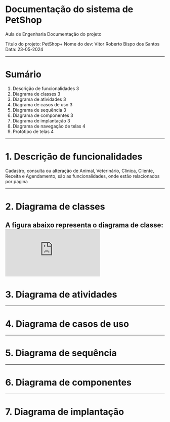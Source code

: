 # Documentação do sistema de PetShop
Aula de Engenharia
Documentação do projeto

Título do projeto: PetShop+
Nome do dev: Vitor Roberto Bispo dos Santos
Data: 23-05-2024

---
# Sumário

1. Descrição de funcionalidades	3
2. Diagrama de classes	3
3. Diagrama de atividades	3
4. Diagrama de casos de uso	3
5. Diagrama de sequência	3
6. Diagrama de componentes	3
7. Diagrama de implantação	3
8. Diagrama de navegação de telas	4
9. Protótipo de telas	4



---
# 1. Descrição de funcionalidades
Cadastro, consulta ou alteração de Animal, Veterinário, Clinica,  Cliente, Receita e Agendamento, são as funcionalidades, onde estão relacionados por pagina

---
# 2. Diagrama de classes
A figura abaixo representa o diagrama de classe:
![Diagrama de Classe](https://github.com/VitorRBS/EngenhariaPetShop-/blob/86590c51d62bc0389a3dbdb5c98acb2557c1bc29/figuras/Atividade.html)
---
# 3. Diagrama de atividades

---
# 4. Diagrama de casos de uso

---
# 5. Diagrama de sequência

---
# 6. Diagrama de componentes

---
# 7. Diagrama de implantação



 
